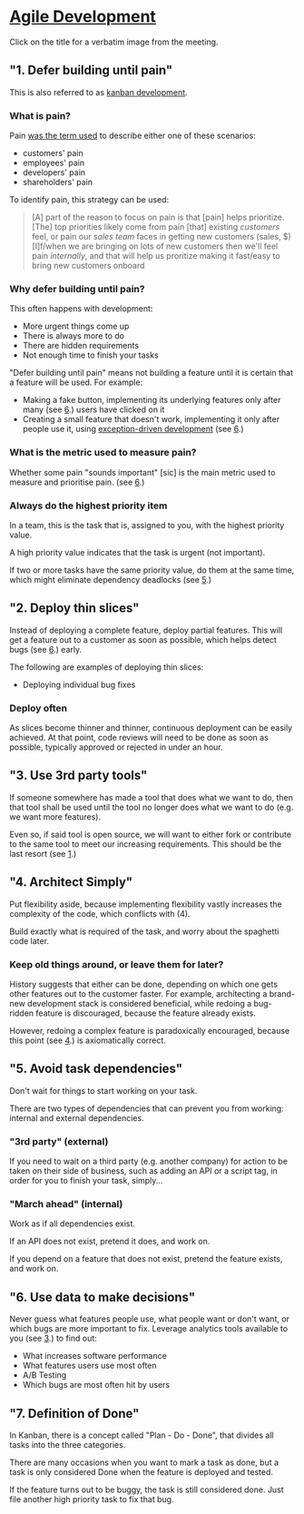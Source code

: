 # [Agile Development](http://i.imgur.com/FcTiTuk.jpg)

Click on the title for a verbatim image from the meeting.

## "1. Defer building until pain"

This is also referred to as [kanban development](http://www.slideshare.net/JR0cket/jit-developmentwithkanbanjax-london2011).

### What is pain?

Pain [was the term used](https://therealwillet.hipchat.com/history/room/115122/2014/04/04?q=pain#14:12:55) to describe either one of these scenarios:

* customers' pain
* employees' pain
* developers' pain
* shareholders' pain

To identify pain, this strategy can be used:

> [A] part of the reason to focus on pain is that [pain] helps prioritize. 
> [The] top priorities likely come from pain [that] existing *customers* feel, or pain our *sales team* faces in getting new customers (sales, $)
> [I]f/when we are bringing on lots of new customers then we'll feel pain *internally*, and that will help us proritize making it fast/easy to bring new customers onboard

### Why defer building until pain?

This often happens with development:

* More urgent things come up
* There is always more to do
* There are hidden requirements
* Not enough time to finish your tasks

"Defer building until pain" means not building a feature until it is certain that a feature will be used. For example:

* Making a fake button, implementing its underlying features only after many (see [6](agile.md#6-use-data-to-make-decisions).) users have clicked on it
* Creating a small feature that doesn't work, implementing it only after people use it, using [exception-driven development](http://blog.codinghorror.com/exception-driven-development/) (see [6](agile.md#6-use-data-to-make-decisions).)

### What is the metric used to measure pain?

Whether some pain "sounds important" [sic] is the main metric used to measure and prioritise pain. (see [6](agile.md#6-use-data-to-make-decisions).)

### Always do the highest priority item

In a team, this is the task that is, assigned to you, with the highest priority value.

A high priority value indicates that the task is urgent (not important).

If two or more tasks have the same priority value, do them at the same time, which might eliminate dependency deadlocks (see [5](agile.md#5-avoid-task-dependencies).)

## "2. Deploy thin slices"

Instead of deploying a complete feature, deploy partial features. This will get a feature out to a customer as soon as possible, which helps detect bugs (see [6](agile.md#6-use-data-to-make-decisions).) early.

The following are examples of deploying thin slices:

* Deploying individual bug fixes

### Deploy often

As slices become thinner and thinner, continuous deployment can be easily achieved. At that point, code reviews will need to be done as soon as possible, typically approved or rejected in under an hour.

## "3. Use 3rd party tools"

If someone somewhere has made a tool that does what we want to do, then that tool shall be used until the tool no longer does what we want to do (e.g. we want more features). 

Even so, if said tool is open source, we will want to either fork or contribute to the same tool to meet our increasing requirements. This should be the last resort (see [1](agile.md#1-defer-building-until-pain).)

## "4. Architect Simply"

Put flexibility aside, because implementing flexibility vastly increases the complexity of the code, which conflicts with (4). 

Build exactly what is required of the task, and worry about the spaghetti code later.

### Keep old things around, or leave them for later?

History suggests that either can be done, depending on which one gets other features out to the customer faster. For example, architecting a brand-new development stack is considered beneficial, while redoing a bug-ridden feature is discouraged, because the feature already exists. 

However, redoing a complex feature is paradoxically encouraged, because this point (see [4](agile.md#4-architect-simply).) is axiomatically correct.

## "5. Avoid task dependencies"

Don't wait for things to start working on your task. 

There are two types of dependencies that can prevent you from working: internal and external dependencies.

### "3rd party" (external)

If you need to wait on a third party (e.g. another company) for action to be taken on their side of business, such as adding an API or a script tag, in order for you to finish your task, simply...

### "March ahead" (internal)

Work as if all dependencies exist. 

If an API does not exist, pretend it does, and work on. 

If you depend on a feature that does not exist, pretend the feature exists, and work on.

## "6. Use data to make decisions"

Never guess what features people use, what people want or don't want, or which bugs are more important to fix. Leverage analytics tools available to you (see [3](agile.md#3-use-3rd-party-tools).) to find out:

* What increases software performance
* What features users use most often
* A/B Testing
* Which bugs are most often hit by users

## "7. Definition of Done"

In Kanban, there is a concept called "Plan - Do - Done", that divides all tasks into the three categories.

There are many occasions when you want to mark a task as done, but a task is only considered Done when the feature is deployed and tested.

If the feature turns out to be buggy, the task is still considered done. Just file another high priority task to fix that bug.